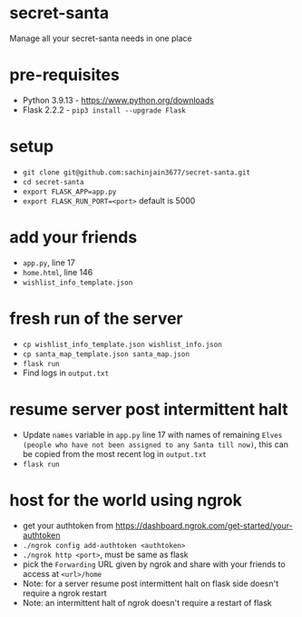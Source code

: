 # secret-santa
Manage all your secret-santa needs in one place

# pre-requisites
* Python 3.9.13 - https://www.python.org/downloads
* Flask 2.2.2 - `pip3 install --upgrade Flask`

# setup
* `git clone git@github.com:sachinjain3677/secret-santa.git`
* `cd secret-santa`
* `export FLASK_APP=app.py`
* `export FLASK_RUN_PORT=<port>` default is 5000

# add your friends
* `app.py`, line 17
* `home.html`, line 146
* `wishlist_info_template.json`

# fresh run of the server
* `cp wishlist_info_template.json wishlist_info.json`
* `cp santa_map_template.json santa_map.json`
* `flask run`
* Find logs in `output.txt`

# resume server post intermittent halt
* Update `names` variable in `app.py` line 17 with names of remaining `Elves (people who have not been assigned to any Santa till now)`, this can be copied from the most recent log in `output.txt`
* `flask run`

# host for the world using ngrok
* get your authtoken from https://dashboard.ngrok.com/get-started/your-authtoken
* `./ngrok config add-authtoken <authtoken>`
* `./ngrok http <port>`, must be same as flask
* pick the `Forwarding` URL given by ngrok and share with your friends to access at `<url>/home`
* Note: for a server resume post intermittent halt on flask side doesn't require a ngrok restart
* Note: an intermittent halt of ngrok doesn't require a restart of flask